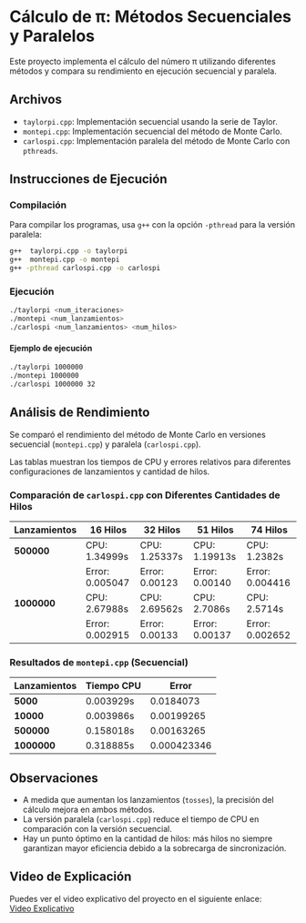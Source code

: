 # Cálculo de π: Métodos Secuenciales y Paralelos  

Este proyecto implementa el cálculo del número π utilizando diferentes métodos y compara su rendimiento en ejecución secuencial y paralela.  

## Archivos  

- `taylorpi.cpp`: Implementación secuencial usando la serie de Taylor.  
- `montepi.cpp`: Implementación secuencial del método de Monte Carlo.  
- `carlospi.cpp`: Implementación paralela del método de Monte Carlo con `pthreads`.  

## Instrucciones de Ejecución  

### Compilación  

Para compilar los programas, usa `g++` con la opción `-pthread` para la versión paralela:  

```bash
g++  taylorpi.cpp -o taylorpi
g++  montepi.cpp -o montepi
g++ -pthread carlospi.cpp -o carlospi
```

### Ejecución  

```bash
./taylorpi <num_iteraciones>
./montepi <num_lanzamientos>
./carlospi <num_lanzamientos> <num_hilos>
```

#### Ejemplo de ejecución  

```bash
./taylorpi 1000000
./montepi 1000000
./carlospi 1000000 32
```

## Análisis de Rendimiento  

Se comparó el rendimiento del método de Monte Carlo en versiones secuencial (`montepi.cpp`) y paralela (`carlospi.cpp`).  

Las tablas muestran los tiempos de CPU y errores relativos para diferentes configuraciones de lanzamientos y cantidad de hilos.  

### Comparación de `carlospi.cpp` con Diferentes Cantidades de Hilos  

| Lanzamientos | 16 Hilos | 32 Hilos | 51 Hilos | 74 Hilos |
|-------------|---------|---------|---------|---------|
| **500000**  | CPU: 1.34999s  | CPU: 1.25337s  | CPU: 1.19913s  | CPU: 1.2382s  |
|             | Error: 0.005047 | Error: 0.00123 | Error: 0.00140 | Error: 0.004416 |
| **1000000** | CPU: 2.67988s  | CPU: 2.69562s  | CPU: 2.7086s  | CPU: 2.5714s  |
|             | Error: 0.002915 | Error: 0.00133 | Error: 0.00137 | Error: 0.002652 |

### Resultados de `montepi.cpp` (Secuencial)  

| Lanzamientos | Tiempo CPU | Error |
|-------------|------------|-------|
| **5000**    | 0.003929s  | 0.0184073 |
| **10000**   | 0.003986s  | 0.00199265 |
| **500000**  | 0.158018s  | 0.00163265 |
| **1000000** | 0.318885s  | 0.000423346 |

## Observaciones  

- A medida que aumentan los lanzamientos (`tosses`), la precisión del cálculo mejora en ambos métodos.  
- La versión paralela (`carlospi.cpp`) reduce el tiempo de CPU en comparación con la versión secuencial.  
- Hay un punto óptimo en la cantidad de hilos: más hilos no siempre garantizan mayor eficiencia debido a la sobrecarga de sincronización.  

## Video de Explicación  

Puedes ver el video explicativo del proyecto en el siguiente enlace:  
[Video Explicativo](https://javerianacaliedu-my.sharepoint.com/:v:/g/personal/jnblandonm_javerianacali_edu_co/EeQiaRmcAFBKujZmYuCU6N0BbzdmzKRgI-d0mElLI81brg?nav=eyJyZWZlcnJhbEluZm8iOnsicmVmZXJyYWxBcHAiOiJPbmVEcml2ZUZvckJ1c2luZXNzIiwicmVmZXJyYWxBcHBQbGF0Zm9ybSI6IldlYiIsInJlZmVycmFsTW9kZSI6InZpZXciLCJyZWZlcnJhbFZpZXciOiJNeUZpbGVzTGlua0NvcHkifX0&e=H8XhIM)
